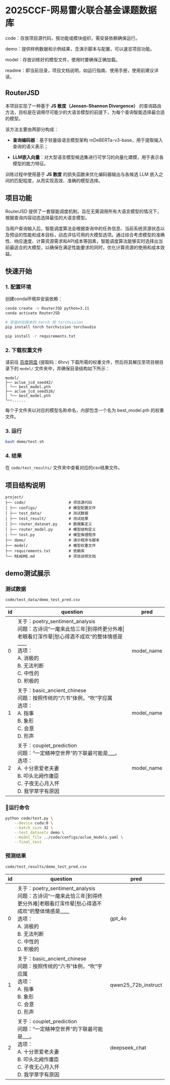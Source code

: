 # 2025CCF-网易雷火联合基金课题数据库

code：存放项目源代码，按功能或模块组织，需安装依赖确保运行。

demo：提供样例数据和示例结果，含演示脚本与配置，可以速览项目功能。

model：存放训练好的模型文件，使用时要确保正确加载。

readme：即当前目录，项目文档说明，如运行指南、使用手册，使用前建议详读。

## RouterJSD

本项目实现了一种基于 **JS 散度（Jensen-Shannon Divergence）** 的查询路由方法，目标是在调用尽可能少的大语言模型的前提下，为每个查询智能选择最合适的模型。

该方法主要由两部分构成：

- **查询编码器**：基于轻量级语言模型架构 mDeBERTa-v3-base，用于提取输入查询的语义表示；

- **LLM嵌入向量**：对大型语言模型候选集进行可学习的向量化建模，用于表示各模型的能力特征。

训练过程中使用基于 **JS 散度** 的损失函数来优化编码器输出与各候选 LLM 嵌入之间的匹配程度，从而实现高效、准确的模型选择。

## 项目功能
RouterJSD 提供了一套智能调度机制，旨在无需调用所有大语言模型的情况下，根据查询内容动态选择最佳的大语言模型。

当用户查询输入后，智能调度算法会根据查询中的任务信息、当前系统资源状态以及预设的性能和成本目标，动态评估可用的大模型选项。通过综合考虑模型的准确性、响应速度、计算资源需求和API成本等因素，智能调度算法能够实时选择出当前最适合的大模型，以确保在满足性能要求的同时，优化计算资源的使用和成本效益。

## 快速开始

### 1. 配置环境
创建conda环境并安装依赖：
```bash
conda create -n RouterJSD python=3.11
conda activate RouterJSD

# 安装对应版本的 torch 和 torchvision
pip install torch torchvision torchaudio

pip install -r requirements.txt
```

### 2. 下载权重文件
请前往 [百度网盘](https://pan.baidu.com/s/1kxxlevQNaCmEvxXzvO3KfA) (提取码：6hrv) 下载所需的权重文件，然后将其解压至项目根目录下的 `model/` 文件夹中，并确保目录结构如下所示：

```
model/
├── aclue_jcd_seed42/
│ └── best_model.pth
├── aclue_jcd_seed526/
│ └── best_model.pth
└──......
```
每个子文件夹以对应的模型名称命名，内部包含一个名为 best_model.pth 的权重文件。

### 3. 运行
```bash
bash demo/test.sh
```

### 4. 结果
在 `code/test_results/` 文件夹中查看对应的csv结果文件。

## 项目结构说明

```
project/ 
├── code/                   # 项目源代码
│ ├── configs/              # 模型配置文件
│ ├── test_data/            # 测试数据
│ ├── test_result/          # 测试结果
│ ├── router_dataset.py     # 数据集定义
│ ├── router_model.py       # 模型结构定义
│ └── test.py               # 模型推理程序
├── demo/                   # 演示程序与脚本
├── model/                  # 模型权重文件
├── requirements.txt        # 依赖库
└── README.md               # 项目说明文档
```

## demo测试展示

### 测试数据
`code/test_data/demo_test_pred.csv`

| id | question | pred |
|---|-----|-------|
| 0 | 关于：poetry_sentiment_analysis <br> 问题：古诗词“一麾来此恰三年\|到得终更分外难\|老眼看灯浑作晕\|愁心得酒不成欢“的整体情感是____<br>选项：<br> A. 消极的 <br> B. 无法判断 <br> C. 中性的 <br> D. 积极的  | model_name |
| 1 | 关于：basic_ancient_chinese <br> 问题：按照传统的“六书”体例，“吹”字应属 <br> 选项：<br> A. 指事 <br> B. 象形 <br> C. 会意 <br> D. 形声  | model_name |
| 2 | 关于：couplet_prediction <br> 问题：“一定精神空世界”的下联最可能是___。<br> 选项：<br> A. 十分恩爱老夫妻 <br> B. 叩头北阙作庸臣 <br> C. 子夜无心月入怀 <br> D. 我学草字有原因  | model_name |


### 🚀运行命令

```bash
python code/test.py \
    --device cuda:0 \
    --batch_size 32 \
    --test_datasets demo \
    --model_file ../code/configs/aclue_models.yaml \
    --final_test

```

### 预测结果
`code/test_results/demo_test_pred.csv`

| id | question | pred |
|---|-----|-------|
| 0 | 关于：poetry_sentiment_analysis <br> 问题：古诗词“一麾来此恰三年\|到得终更分外难\|老眼看灯浑作晕\|愁心得酒不成欢“的整体情感是____<br>选项：<br> A. 消极的 <br> B. 无法判断 <br> C. 中性的 <br> D. 积极的  | gpt_4o |
| 1 | 关于：basic_ancient_chinese <br> 问题：按照传统的“六书”体例，“吹”字应属 <br> 选项：<br> A. 指事 <br> B. 象形 <br> C. 会意 <br> D. 形声  | qwen25_72b_instruct |
| 2 | 关于：couplet_prediction <br> 问题：“一定精神空世界”的下联最可能是___。<br> 选项：<br> A. 十分恩爱老夫妻 <br> B. 叩头北阙作庸臣 <br> C. 子夜无心月入怀 <br> D. 我学草字有原因  | deepseek_chat |

